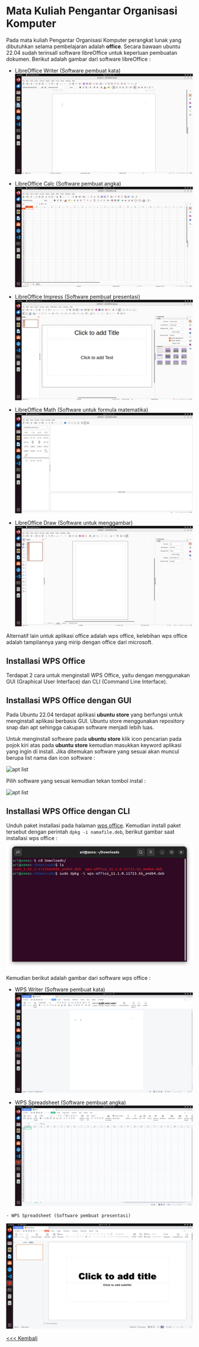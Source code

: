 # Mata Kuliah Pengantar Organisasi Komputer
Pada mata kuliah Pengantar Organisasi Komputer perangkat lunak yang dibutuhkan selama pembelajaran adalah **office**. Secara bawaan ubuntu 22.04 sudah terinsall software libreOffice untuk keperluan pembuatan dokumen. Berikut adalah gambar dari software libreOffice :
- LibreOffice Writer (Software pembuat kata)
![Writer](img/img_1.png)

- LibreOffice Calc (Software pembuat angka)
![calc](img/img_2.png)

- LibreOffice Impress (Software pembuat presentasi)
![Impress](img/img_3.png)
 
 - LibreOffice Math (Software untuk formula matematika)
![Math](img/img_4.png)

 - LibreOffice Draw (Software untuk menggambar)
![Draw](img/img_5.png)
 
Alternatif lain untuk aplikasi office adalah wps office, kelebihan wps office adalah tampilannya yang mirip dengan office dari microsoft.

 ## Installasi WPS Office
 
  Terdapat 2 cara untuk menginstall WPS Office, yaitu dengan menggunakan GUI (Graphical User Interface) dan CLI (Command Line Interface).
 
  ## Installasi WPS Office dengan GUI
 Pada Ubuntu 22.04 terdapat aplikasi **ubuntu store** yang berfungsi untuk menginstall aplikasi berbasis GUI. Ubuntu store menggunakan repository snap dan apt sehingga cakupan software menjadi lebih luas.
 
 Untuk menginstall software pada **ubuntu store** klik icon pencarian pada pojok kiri atas pada **ubuntu store** kemudian masukkan keyword aplikasi yang ingin di install. Jika ditemukan software yang sesuai akan muncul berupa list nama dan icon software :
 
 ![apt list](img/img_10.png)
 
 Pilih software yang sesuai kemudian tekan tombol instal  :
 
 ![apt list](img/img_11.png)
 
  ## Installasi WPS Office dengan CLI
 
  Unduh paket installasi pada halaman [wps office](www.wps.com). Kemudian install paket tersebut dengan perintah `dpkg -i namafile.deb`, berikut gambar saat installasi  wps office :  
  ![idle python](img/img_6.png)
  
  Kemudian berikut adalah gambar dari software wps office :
  - WPS Writer (Software pembuat kata)
  ![Draw](img/img_7.png)
 
   - WPS Spreadsheet (Software pembuat angka)
  ![Draw](img/img_8.png)
 
    - WPS Spreadsheet (Software pembuat presentasi)
  ![Draw](img/img_9.png)
 
[<<< Kembali](../../README.md)
